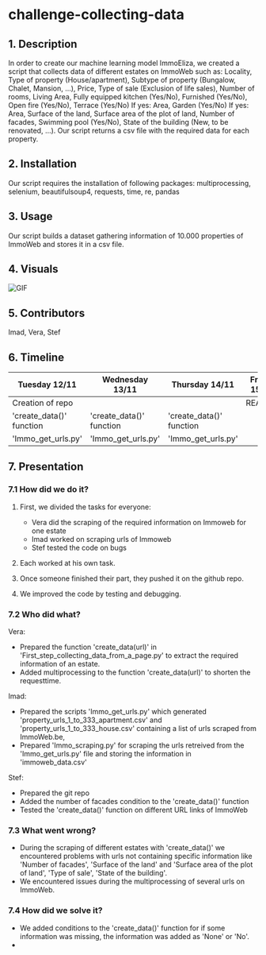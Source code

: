 # challenge-collecting-data

## 1. Description

In order to create our machine learning model ImmoEliza, we created a script that collects data of different estates on ImmoWeb such as: Locality, Type of property (House/apartment), Subtype of property (Bungalow, Chalet, Mansion, ...), Price, Type of sale (Exclusion of life sales), Number of rooms, Living Area, Fully equipped kitchen (Yes/No), Furnished (Yes/No), Open fire (Yes/No), Terrace (Yes/No) If yes: Area, Garden (Yes/No) If yes: Area, Surface of the land, Surface area of the plot of land, Number of facades, Swimming pool (Yes/No), State of the building (New, to be renovated, ...).
Our script returns a csv file with the required data for each property.

## 2. Installation

Our script requires the installation of following packages:
multiprocessing, selenium, beautifulsoup4, requests, time, re, pandas

## 3. Usage

Our script builds a dataset gathering information of 10.000 properties of ImmoWeb and stores it in a csv file.

## 4. Visuals

![GIF](https://www.breakthroughbroker.com/img/site_specific/uploads/Animated_GIF-downsized.gif)
## 5. Contributors

Imad, Vera, Stef

## 6. Timeline

| Tuesday 12/11              | Wednesday 13/11          | Thursday 14/11         |Friday 15/11    |
| ---------------------------| -------------------------|------------------------|----------------|
| Creation of repo           |                          |                        |README
| 'create_data()' function   | 'create_data()' function |'create_data()' function|
| 'Immo_get_urls.py'         | 'Immo_get_urls.py'       |'Immo_get_urls.py'      |

## 7. Presentation
### 7.1 How did we do it?

1) First, we divided the tasks for everyone:
   - Vera did the scraping of the required information on Immoweb for one estate
   - Imad worked on scraping urls of Immoweb
   - Stef tested the code on bugs 

2) Each worked at his own task.
3) Once someone finished their part, they pushed it on the github repo.
4) We improved the code by testing and debugging.
   
### 7.2 Who did what?

Vera:
- Prepared the function 'create_data(url)' in 'First_step_collecting_data_from_a_page.py' to extract the required information of an estate.
- Added multiprocessing to the function 'create_data(url)' to shorten the requesttime. 

Imad:
- Prepared the scripts 'Immo_get_urls.py' which generated 'property_urls_1_to_333_apartment.csv' and 'property_urls_1_to_333_house.csv' containing a list of urls scraped from ImmoWeb.be,
- Prepared 'Immo_scraping.py' for scraping the urls retreived from the 'Immo_get_urls.py' file and storing the information in 'immoweb_data.csv'

Stef:
- Prepared the git repo
- Added the number of facades condition to  the 'create_data()' function
- Tested the 'create_data()' function on different URL links of ImmoWeb

### 7.3 What went wrong?

- During the scraping of different estates with 'create_data()' we encountered problems with urls not containing specific information like 'Number of facades', 'Surface of the land' and 'Surface area of the plot of land', 'Type of sale', 'State of the building'.
- We encountered issues during the multiprocessing of several urls on ImmoWeb.

### 7.4 How did we solve it?

- We added conditions to the 'create_data()' function for if some information was missing, the information was added as 'None' or 'No'.
- 

